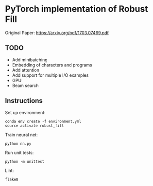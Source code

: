 # PyTorch implementation of Robust Fill

Original Paper: https://arxiv.org/pdf/1703.07469.pdf

## TODO

- Add minibatching
- Embedding of characters and programs
- Add attention
- Add support for multiple I/O examples
- GPU
- Beam search

## Instructions

Set up environment:

```
conda env create -f environment.yml
source activate robust_fill
```

Train neural net:

```
python nn.py
```

Run unit tests:

```
python -m unittest
```

Lint:

```
flake8
```
